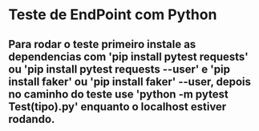 # Teste de EndPoint com Python

## Para rodar o teste primeiro instale as dependencias com 'pip install pytest requests' ou 'pip install pytest requests --user' e 'pip install faker' ou 'pip install faker' --user, depois no caminho do teste use 'python -m pytest Test(tipo).py' enquanto o localhost estiver rodando.